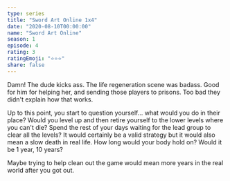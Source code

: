```yaml
---
type: series
title: "Sword Art Online 1x4"
date: "2020-08-10T00:00:00"
name: "Sword Art Online"
season: 1
episode: 4
rating: 3
ratingEmoji: "⭐️⭐️⭐️"
share: false
---
```


Damn! The dude kicks ass. The life regeneration scene was badass. Good for him for helping her, and sending those players to prisons. Too bad they didn't explain how that works.

Up to this point, you start to question yourself... what would you do in their place? Would you level up and then retire yourself to the lower levels where you can't die? Spend the rest of your days waiting for the lead group to clear all the levels? It would certainly be a valid strategy but it would also mean a slow death in real life. How long would your body hold on? Would it be 1 year, 10 years?

Maybe trying to help clean out the game would mean more years in the real world after you got out.
